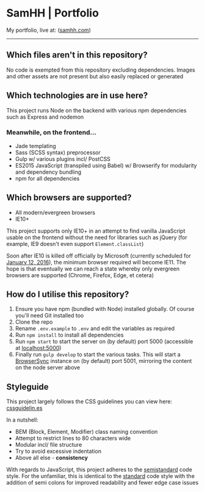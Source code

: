 # SamHH | Portfolio

My portfolio, live at: ([samhh.com](https://samhh.com))

---

## Which files aren't in this repository?

No code is exempted from this repository excluding dependencies. Images and other assets are not present but also easily replaced or generated

## Which technologies are in use here?

This project runs Node on the backend with various npm dependencies such as Express and nodemon

### Meanwhile, on the frontend...

- Jade templating
- Sass (SCSS syntax) preprocessor
- Gulp w/ various plugins incl/ PostCSS
- ES2015 JavaScript (transpiled using Babel) w/ Browserify for modularity and dependency bundling
- npm for all dependencies

## Which browsers are supported?

- All modern/evergreen browsers
- IE10+

This project supports only IE10+ in an attempt to find vanilla JavaScript usable on the frontend without the need for libraries such as jQuery (for example, IE9 doesn't even support ``Element.classList``)

Soon after IE10 is killed off officially by Microsoft (currently scheduled for [January 12, 2016](https://www.microsoft.com/en-us/WindowsForBusiness/End-of-IE-support)), the minimum browser required will become IE11. The hope is that eventually we can reach a state whereby only evergreen browsers are supported (Chrome, Firefox, Edge, et cetera)

## How do I utilise this repository?

1. Ensure you have npm (bundled with Node) installed globally. Of course you'll need Git installed too
2. Clone the repo
3. Rename ``.env.example`` to ``.env`` and edit the variables as required
4. Run ``npm install`` to install all dependencies
5. Run ``npm start`` to start the server on (by default) port 5000 (accessible at [localhost:5000](http://localhost:5000))
6. Finally run ``gulp develop`` to start the various tasks. This will start a [BrowserSync](http://www.browsersync.io/) instance on (by default) port 5001, mirroring the content on the node server above

## Styleguide

This project largely follows the CSS guidelines you can view here: [cssguidelin.es](http://cssguidelin.es/)

In a nutshell:

- BEM (Block, Element, Modifier) class naming convention
- Attempt to restrict lines to 80 characters wide
- Modular incl/ file structure
- Try to avoid excessive indentation
- Above all else - **consistency**

With regards to JavaScript, this project adheres to the [semistandard](https://github.com/Flet/semistandard) code style. For the unfamiliar, this is identical to the [standard](https://github.com/feross/standard) code style with the addition of semi colons for improved readability and fewer edge case issues
